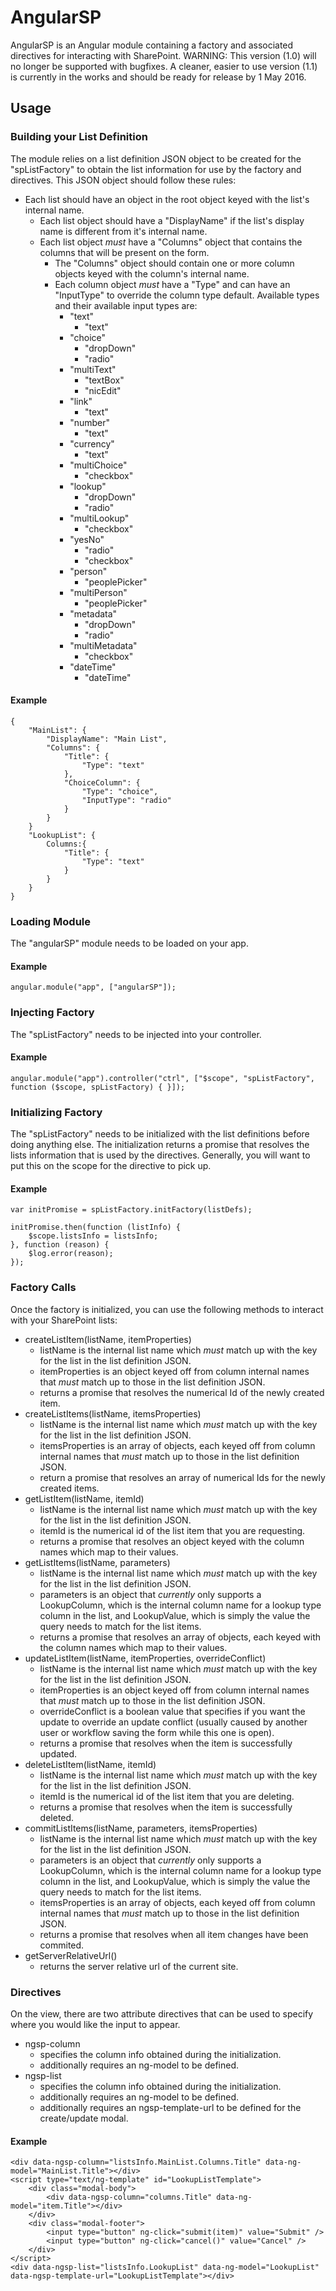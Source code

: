 # AngularSP
AngularSP is an Angular module containing a factory and associated directives for interacting with SharePoint.
WARNING: This version (1.0) will no longer be supported with bugfixes.  A cleaner, easier to use version (1.1) is currently in the works and should be ready for release by 1 May 2016.

## Usage

### Building your List Definition
The module relies on a list definition JSON object to be created for the "spListFactory" to obtain the list information for use by the factory and directives.  This JSON object should follow these rules:
* Each list should have an object in the root object keyed with the list's internal name.
  * Each list object should have a "DisplayName" if the list's display name is different from it's internal name.
  * Each list object *must* have a "Columns" object that contains the columns that will be present on the form.
    * The "Columns" object should contain one or more column objects keyed with the column's internal name.
    * Each column object *must* have a "Type" and can have an "InputType" to override the column type default.  Available types and their available input types are:
      * "text"
	    * "text"
      * "choice"
	    * "dropDown"
		* "radio"
      * "multiText"
	    * "textBox"
		* "nicEdit"
      * "link"
	    * "text"
      * "number"
	    * "text"
      * "currency"
	    * "text"
      * "multiChoice"
	    * "checkbox"
      * "lookup"
	    * "dropDown"
		* "radio"
      * "multiLookup"
	    * "checkbox"
      * "yesNo"
	    * "radio"
	    * "checkbox"
      * "person"
	    * "peoplePicker"
      * "multiPerson"
        * "peoplePicker"
	  * "metadata"
	    * "dropDown"
		* "radio"
      * "multiMetadata"
	    * "checkbox"
      * "dateTime"
	    * "dateTime"

#### Example
```
{
	"MainList": {
		"DisplayName": "Main List",
		"Columns": {
			"Title": {
				"Type": "text"
			},
			"ChoiceColumn": {
				"Type": "choice",
				"InputType": "radio"
			}
		}
	}
	"LookupList": {
		Columns:{
			"Title": {
				"Type": "text"
			}
		}
	}
}
```

### Loading Module
The "angularSP" module needs to be loaded on your app.

#### Example
```
angular.module("app", ["angularSP"]);
```

### Injecting Factory
The "spListFactory" needs to be injected into your controller.

#### Example
```
angular.module("app").controller("ctrl", ["$scope", "spListFactory", function ($scope, spListFactory) { }]);
```

### Initializing Factory
The "spListFactory" needs to be initialized with the list definitions before doing anything else.  The initialization returns a promise that resolves the lists information that is used by the directives.  Generally, you will want to put this on the scope for the directive to pick up.

#### Example
```
var initPromise = spListFactory.initFactory(listDefs);

initPromise.then(function (listInfo) {
	$scope.listsInfo = listsInfo;
}, function (reason) {
	$log.error(reason);
});
```

### Factory Calls
Once the factory is initialized, you can use the following methods to interact with your SharePoint lists:
* createListItem(listName, itemProperties)
  * listName is the internal list name which *must* match up with the key for the list in the list definition JSON.
  * itemProperties is an object keyed off from column internal names that *must* match up to those in the list definition JSON.
  * returns a promise that resolves the numerical Id of the newly created item.
* createListItems(listName, itemsProperties)
  * listName is the internal list name which *must* match up with the key for the list in the list definition JSON.
  * itemsProperties is an array of objects, each keyed off from column internal names that *must* match up to those in the list definition JSON.
  * return a promise that resolves an array of numerical Ids for the newly created items.
* getListItem(listName, itemId)
  * listName is the internal list name which *must* match up with the key for the list in the list definition JSON.
  * itemId is the numerical id of the list item that you are requesting.
  * returns a promise that resolves an object keyed with the column names which map to their values.
* getListItems(listName, parameters)
  * listName is the internal list name which *must* match up with the key for the list in the list definition JSON.
  * parameters is an object that *currently* only supports a LookupColumn, which is the internal column name for a lookup type column in the list, and LookupValue, which is simply the value the query needs to match for the list items.
  * returns a promise that resolves an array of objects, each keyed with the column names which map to their values.
* updateListItem(listName, itemProperties, overrideConflict)
  * listName is the internal list name which *must* match up with the key for the list in the list definition JSON.
  * itemProperties is an object keyed off from column internal names that *must* match up to those in the list definition JSON.
  * overrideConflict is a boolean value that specifies if you want the update to override an update conflict (usually caused by another user or workflow saving the form while this one is open).
  * returns a promise that resolves when the item is successfully updated.
* deleteListItem(listName, itemId)
  * listName is the internal list name which *must* match up with the key for the list in the list definition JSON.
  * itemId is the numerical id of the list item that you are deleting.
  * returns a promise that resolves when the item is successfully deleted.
* commitListItems(listName, parameters, itemsProperties)
  * listName is the internal list name which *must* match up with the key for the list in the list definition JSON.
  * parameters is an object that *currently* only supports a LookupColumn, which is the internal column name for a lookup type column in the list, and LookupValue, which is simply the value the query needs to match for the list items.
  * itemsProperties is an array of objects, each keyed off from column internal names that *must* match up to those in the list definition JSON.
  * returns a promise that resolves when all item changes have been commited.
* getServerRelativeUrl()
  * returns the server relative url of the current site.
  
### Directives
On the view, there are two attribute directives that can be used to specify where you would like the input to appear.
* ngsp-column
  * specifies the column info obtained during the initialization.
  * additionally requires an ng-model to be defined.
* ngsp-list
  * specifies the column info obtained during the initialization.
  * additionally requires an ng-model to be defined.
  * additionally requires an ngsp-template-url to be defined for the create/update modal.
  
#### Example
```
<div data-ngsp-column="listsInfo.MainList.Columns.Title" data-ng-model="MainList.Title"></div>
<script type="text/ng-template" id="LookupListTemplate">
    <div class="modal-body">
        <div data-ngsp-column="columns.Title" data-ng-model="item.Title"></div>
    </div>
    <div class="modal-footer">
        <input type="button" ng-click="submit(item)" value="Submit" />
        <input type="button" ng-click="cancel()" value="Cancel" />
    </div>
</script>
<div data-ngsp-list="listsInfo.LookupList" data-ng-model="LookupList" data-ngsp-template-url="LookupListTemplate"></div>
```